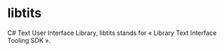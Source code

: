 # libtits
C# Text User Interface Library, libtits stands for « Library Text Interface Tooling SDK ».
